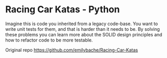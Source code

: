 # **Racing Car Katas - Python**

Imagine this is code you inherited from a legacy code-base. You want to write unit tests for them, and that is harder than it needs to be. By solving these problems you can learn more about the SOLID design principles and how to refactor code to be more testable.

Original repo https://github.com/emilybache/Racing-Car-Katas